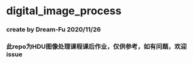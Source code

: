 # digital_image_process
 ### create by Dream-Fu 2020/11/26
 ### 此repo为HDU图像处理课程课后作业，仅供参考，如有问题，欢迎issue
